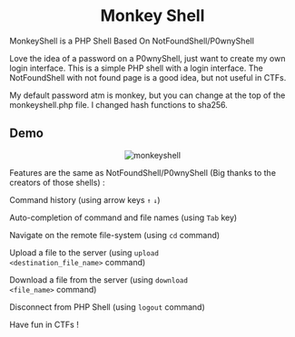 <h1 align="center">Monkey Shell</h1>
MonkeyShell is a PHP Shell Based On NotFoundShell/P0wnyShell

Love the idea of a password on a P0wnyShell, just want to create my own login interface. This is a simple PHP shell with a login interface.
The NotFoundShell with not found page is a good idea, but not useful in CTFs.

My default password atm is monkey, but you can change at the top of the monkeyshell.php file. I changed hash functions to sha256.


## Demo
<p align="center">
<img src="https://i.ibb.co/By21Wc9/monkeyshell.gif" alt="monkeyshell" border="0">
</p>


Features are the same as NotFoundShell/P0wnyShell (Big thanks to the creators of those shells) :

Command history (using arrow keys <code>↑</code> <code>↓</code>)

Auto-completion of command and file names (using <code>Tab</code> key)

Navigate on the remote file-system (using <code>cd</code> command)

Upload a file to the server (using <code>upload <destination_file_name></code> command)
    
Download a file from the server (using <code>download <file_name></code> command)
    
Disconnect from PHP Shell (using <code>logout</code> command)

Have fun in CTFs !